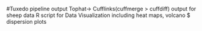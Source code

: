 #Tuxedo pipeline output 
Tophat-> Cufflinks(cuffmerge > cuffdiff) output for sheep data
R script for Data Visualization including heat maps, volcano $ dispersion plots 
